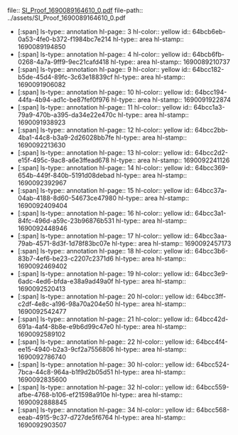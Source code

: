 file:: [SI_Proof_1690089164610_0.pdf](../assets/SI_Proof_1690089164610_0.pdf)
file-path:: ../assets/SI_Proof_1690089164610_0.pdf

- [:span]
  ls-type:: annotation
  hl-page:: 3
  hl-color:: yellow
  id:: 64bcb6eb-0a53-4fe0-b372-f1984bc7e214
  hl-type:: area
  hl-stamp:: 1690089194850
- [:span]
  ls-type:: annotation
  hl-page:: 4
  hl-color:: yellow
  id:: 64bcb6fb-0268-4a7a-9ff9-9ec21cafd418
  hl-type:: area
  hl-stamp:: 1690089210737
- [:span]
  ls-type:: annotation
  hl-page:: 9
  hl-color:: yellow
  id:: 64bcc182-b5de-45d4-89fc-3c63e18839cf
  hl-type:: area
  hl-stamp:: 1690091906082
- [:span]
  ls-type:: annotation
  hl-page:: 10
  hl-color:: yellow
  id:: 64bcc194-44fa-4b94-ad1c-be87fef0f976
  hl-type:: area
  hl-stamp:: 1690091922874
- [:span]
  ls-type:: annotation
  hl-page:: 11
  hl-color:: yellow
  id:: 64bcc1a3-79a9-470b-a395-da34e22e470c
  hl-type:: area
  hl-stamp:: 1690091938923
- [:span]
  ls-type:: annotation
  hl-page:: 12
  hl-color:: yellow
  id:: 64bcc2bb-4ba1-44c8-b3a9-2d26028bb7fe
  hl-type:: area
  hl-stamp:: 1690092213630
- [:span]
  ls-type:: annotation
  hl-page:: 13
  hl-color:: yellow
  id:: 64bcc2d2-e15f-495c-9ac8-a6e3ffead678
  hl-type:: area
  hl-stamp:: 1690092241126
- [:span]
  ls-type:: annotation
  hl-page:: 14
  hl-color:: yellow
  id:: 64bcc369-654b-449f-840b-5191d08debad
  hl-type:: area
  hl-stamp:: 1690092392967
- [:span]
  ls-type:: annotation
  hl-page:: 15
  hl-color:: yellow
  id:: 64bcc37a-04ab-4188-8d60-54673ce47980
  hl-type:: area
  hl-stamp:: 1690092409404
- [:span]
  ls-type:: annotation
  hl-page:: 16
  hl-color:: yellow
  id:: 64bcc3a1-84fc-496d-a59c-23b96876b531
  hl-type:: area
  hl-stamp:: 1690092448946
- [:span]
  ls-type:: annotation
  hl-page:: 17
  hl-color:: yellow
  id:: 64bcc3aa-79ab-4571-8d3f-1d78f83bc07e
  hl-type:: area
  hl-stamp:: 1690092457173
- [:span]
  ls-type:: annotation
  hl-page:: 18
  hl-color:: yellow
  id:: 64bcc3b6-83b7-4ef6-be23-c2207c2371d6
  hl-type:: area
  hl-stamp:: 1690092469402
- [:span]
  ls-type:: annotation
  hl-page:: 19
  hl-color:: yellow
  id:: 64bcc3e9-6adc-4ed6-bfda-e38a9ad49a0f
  hl-type:: area
  hl-stamp:: 1690092520413
- [:span]
  ls-type:: annotation
  hl-page:: 20
  hl-color:: yellow
  id:: 64bcc3ff-c2df-4e8c-a196-98a70a204e50
  hl-type:: area
  hl-stamp:: 1690092542477
- [:span]
  ls-type:: annotation
  hl-page:: 21
  hl-color:: yellow
  id:: 64bcc42d-691a-4af4-8b8e-e9b6d99c47e0
  hl-type:: area
  hl-stamp:: 1690092589102
- [:span]
  ls-type:: annotation
  hl-page:: 22
  hl-color:: yellow
  id:: 64bcc4f4-ee15-4940-b2a3-9cf2a7556806
  hl-type:: area
  hl-stamp:: 1690092786740
- [:span]
  ls-type:: annotation
  hl-page:: 30
  hl-color:: yellow
  id:: 64bcc524-7bca-44c8-964a-b1f9d2b05d51
  hl-type:: area
  hl-stamp:: 1690092835600
- [:span]
  ls-type:: annotation
  hl-page:: 32
  hl-color:: yellow
  id:: 64bcc559-afbe-4768-b106-ef21598a910e
  hl-type:: area
  hl-stamp:: 1690092888845
- [:span]
  ls-type:: annotation
  hl-page:: 34
  hl-color:: yellow
  id:: 64bcc568-eeab-4915-9c37-d727de5f6764
  hl-type:: area
  hl-stamp:: 1690092903507